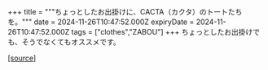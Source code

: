 +++
title = """ちょっとしたお出掛けに、CACTA（カクタ）のトートたちを。"""
date = 2024-11-26T10:47:52.000Z
expiryDate = 2024-11-26T10:47:52.000Z
tags = ["clothes","ZABOU"]
+++
ちょっとしたお出掛けでも、そうでなくてもオススメです。

[[source]](https://zabou.org/2024/11/26/313636/)
